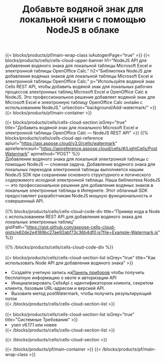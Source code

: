 ﻿---
title:  Добавьте водяной знак для локальной книги с помощью NodeJS в облаке
description:  Облачные API и SDK для добавления водяных знаков для Microsoft Excel и OpenOffice Calc с NodeJS. Добавление водяных знаков для локальных электронных таблиц с помощью Cells Cloud API SDK для NodeJS.
url: /ru/nodejs/background/add-watermark/
---
{{< blocks/products/pf/main-wrap-class isAutogenPage="true" >}}
{{< blocks/products/cells/cells-cloud-upper-banner h1="NodeJS API для добавления водяного знака для локальной таблицы Microsoft Excel и электронной таблицы OpenOffice Calc." h2="Библиотека NodeJS для добавления водяных знаков для локальной таблицы Microsoft Excel и электронной таблицы OpenOffice Calc." p="Используйте водяной знак Cells REST API, чтобы добавить водяной знак для локальных рабочих процессов электронных таблиц Microsoft Excel и OpenOffice Calc в NodeJS. Это профессиональное решение добавляет водяной знак для Microsoft Excel и электронную таблицу OpenOffice Calc онлайн с использованием NodeJS." urlsection="background/Add-watermark/" >}}
{{< blocks/products/pf/main-container >}}

{{< blocks/products/cells/cells-cloud-section isGrey="true" title="Добавить водяной знак для локального Microsoft Excel и электронной таблицы OpenOffice Calc — NodeJS REST API" >}}
{{% blocks/products/cells/cells-cloud-api-reference apiurl="https://api.aspose.cloud/v3.0/cells/watermark" apireferenceurl="https://apireference.aspose.cloud/cells/#/LightCells/PostWatermark" apimethod="POST" %}}
<br/>
Добавление водяного знака для локальной электронной таблицы с помощью NodeJS — сложная задача. Добавление водяного знака для локальных переходов электронной таблицы выполняется нашим NodeJS SDK при сохранении основного структурного и логического содержимого исходной электронной таблицы. Наша библиотека NodeJS — это профессиональное решение для добавления водяных знаков в локальные электронные таблицы в Интернете. Этот облачный SDK предоставляет разработчикам NodeJS мощную функциональность и совершенный API.
<br/>
<br/>
{{% blocks/products/cells/cells-cloud-code-div title="Пример кода в Node с использованием REST API для добавления водяного знака для локальных электронных таблиц" gistPath="https://gist.github.com/aspose-cells-cloud-gists/e82de2e4189bc27ae92abf73c36b4df0.js?file=Example-Watermark.js" %}}
  
{{% /blocks/products/cells/cells-cloud-code-div %}}
<br/>
<br/>
{{< blocks/products/cells/cells-cloud-section-list isGrey="true" title="Как использовать Node API для добавления водяного знака" >}}
<li> Создайте учетную запись на<a href="https://dashboard.aspose.cloud/">Панель приборов</a> чтобы получить бесплатную информацию о квоте и авторизации API</li>
<li>Инициализировать CellsApi с идентификатором клиента, секретом клиента, базовым URL-адресом и версией API.</li>
<li>Вызовите метод postWatermark, чтобы получить результирующий поток</li>
{{< /blocks/products/cells/cells-cloud-section-list >}}
<br/>
<br/>
{{< blocks/products/cells/cells-cloud-section-list isGrey="true" title="Системные Требования" >}}
<li>узел v6.17.1 или новее</li>
{{< /blocks/products/cells/cells-cloud-section-list >}}

{{< /blocks/products/cells/cells-cloud-section >}}

{{< /blocks/products/pf/main-container >}}
{{< /blocks/products/pf/main-wrap-class >}}

